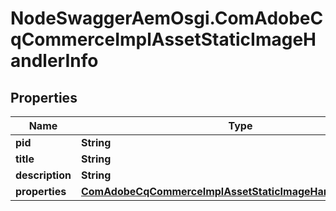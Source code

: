 # NodeSwaggerAemOsgi.ComAdobeCqCommerceImplAssetStaticImageHandlerInfo

## Properties

Name | Type | Description | Notes
------------ | ------------- | ------------- | -------------
**pid** | **String** |  | [optional] 
**title** | **String** |  | [optional] 
**description** | **String** |  | [optional] 
**properties** | [**ComAdobeCqCommerceImplAssetStaticImageHandlerProperties**](ComAdobeCqCommerceImplAssetStaticImageHandlerProperties.md) |  | [optional] 


